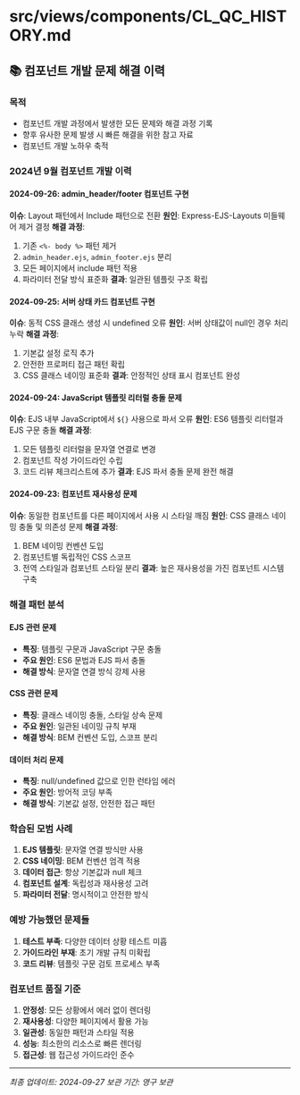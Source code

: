 # src/views/components/CL_QC_HISTORY.md

## 📚 컴포넌트 개발 문제 해결 이력

### 목적
- 컴포넌트 개발 과정에서 발생한 모든 문제와 해결 과정 기록
- 향후 유사한 문제 발생 시 빠른 해결을 위한 참고 자료
- 컴포넌트 개발 노하우 축적

### 2024년 9월 컴포넌트 개발 이력

#### 2024-09-26: admin_header/footer 컴포넌트 구현
**이슈**: Layout 패턴에서 Include 패턴으로 전환
**원인**: Express-EJS-Layouts 미들웨어 제거 결정
**해결 과정**:
1. 기존 `<%- body %>` 패턴 제거
2. `admin_header.ejs`, `admin_footer.ejs` 분리
3. 모든 페이지에서 include 패턴 적용
4. 파라미터 전달 방식 표준화
**결과**: 일관된 템플릿 구조 확립

#### 2024-09-25: 서버 상태 카드 컴포넌트 구현
**이슈**: 동적 CSS 클래스 생성 시 undefined 오류
**원인**: 서버 상태값이 null인 경우 처리 누락
**해결 과정**:
1. 기본값 설정 로직 추가
2. 안전한 프로퍼티 접근 패턴 확립
3. CSS 클래스 네이밍 표준화
**결과**: 안정적인 상태 표시 컴포넌트 완성

#### 2024-09-24: JavaScript 템플릿 리터럴 충돌 문제
**이슈**: EJS 내부 JavaScript에서 `${}` 사용으로 파서 오류
**원인**: ES6 템플릿 리터럴과 EJS 구문 충돌
**해결 과정**:
1. 모든 템플릿 리터럴을 문자열 연결로 변경
2. 컴포넌트 작성 가이드라인 수립
3. 코드 리뷰 체크리스트에 추가
**결과**: EJS 파서 충돌 문제 완전 해결

#### 2024-09-23: 컴포넌트 재사용성 문제
**이슈**: 동일한 컴포넌트를 다른 페이지에서 사용 시 스타일 깨짐
**원인**: CSS 클래스 네이밍 충돌 및 의존성 문제
**해결 과정**:
1. BEM 네이밍 컨벤션 도입
2. 컴포넌트별 독립적인 CSS 스코프
3. 전역 스타일과 컴포넌트 스타일 분리
**결과**: 높은 재사용성을 가진 컴포넌트 시스템 구축

### 해결 패턴 분석

#### EJS 관련 문제
- **특징**: 템플릿 구문과 JavaScript 구문 충돌
- **주요 원인**: ES6 문법과 EJS 파서 충돌
- **해결 방식**: 문자열 연결 방식 강제 사용

#### CSS 관련 문제
- **특징**: 클래스 네이밍 충돌, 스타일 상속 문제
- **주요 원인**: 일관된 네이밍 규칙 부재
- **해결 방식**: BEM 컨벤션 도입, 스코프 분리

#### 데이터 처리 문제
- **특징**: null/undefined 값으로 인한 런타임 에러
- **주요 원인**: 방어적 코딩 부족
- **해결 방식**: 기본값 설정, 안전한 접근 패턴

### 학습된 모범 사례

1. **EJS 템플릿**: 문자열 연결 방식만 사용
2. **CSS 네이밍**: BEM 컨벤션 엄격 적용
3. **데이터 접근**: 항상 기본값과 null 체크
4. **컴포넌트 설계**: 독립성과 재사용성 고려
5. **파라미터 전달**: 명시적이고 안전한 방식

### 예방 가능했던 문제들

1. **테스트 부족**: 다양한 데이터 상황 테스트 미흡
2. **가이드라인 부재**: 초기 개발 규칙 미확립
3. **코드 리뷰**: 템플릿 구문 검토 프로세스 부족

### 컴포넌트 품질 기준

1. **안정성**: 모든 상황에서 에러 없이 렌더링
2. **재사용성**: 다양한 페이지에서 활용 가능
3. **일관성**: 동일한 패턴과 스타일 적용
4. **성능**: 최소한의 리소스로 빠른 렌더링
5. **접근성**: 웹 접근성 가이드라인 준수

---
*최종 업데이트: 2024-09-27*
*보관 기간: 영구 보관*